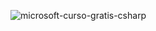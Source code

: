 ![microsoft-curso-gratis-csharp](https://github.com/user-attachments/assets/a812c24f-1b36-49f9-a509-59d161b64b74)
